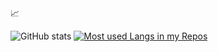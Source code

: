 <!--
**wilgur513/wilgur513** is a ✨ _special_ ✨ repository because its `README.md` (this file) appears on your GitHub profile.

Here are some ideas to get you started:

- 🔭 I’m currently working on ...
- 🌱 I’m currently learning ...
- 👯 I’m looking to collaborate on ...
- 🤔 I’m looking for help with ...
- 💬 Ask me about ...
- 📫 How to reach me: ...
- 😄 Pronouns: ...
- ⚡ Fun fact: ...
-->


📈

![GitHub stats](https://github-readme-stats.vercel.app/api?username=wilgur513&show_icons=true&hide_border=true&theme=dark&?count_private=true&line_height=24)
[![Most used Langs in my Repos](https://github-readme-stats.vercel.app/api/top-langs/?username=wilgur513&layout=compact&hide_border=true&langs_count=8&theme=dark&hide=html,css,scss,c,hack)](https://github.com/wilgur513/github-readme-stats)

